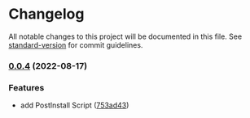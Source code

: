 # Changelog

All notable changes to this project will be documented in this file. See [standard-version](https://github.com/conventional-changelog/standard-version) for commit guidelines.

### [0.0.4](https://github.com/devXprite/httpfy/compare/v0.0.3...v0.0.4) (2022-08-17)


### Features

* add PostInstall Script ([753ad43](https://github.com/devXprite/httpfy/commits/753ad43945a12a52ad4dabf56544d06273cb89bd))
